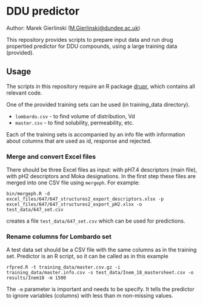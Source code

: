 # DDU predictor

Author: Marek Gierlinski (M.Gierlinski@dundee.ac.uk)

This repository provides scripts to prepare input data and run drug propertied predictor for DDU compounds, using a large training data (provided). 

## Usage

The scripts in this repository require an R package [drupr](https://github.com/bartongroup/drupr/tree/main), which contains all relevant code.

One of the provided training sets can be used (in training_data directory).

 - `lombardo.csv` - to find volume of distribution, Vd
 - `master.csv` - to find solubility, permeability, etc.
 
Each of the training sets is accompanied by an info file with information about columns that are used as id, response and rejected.

### Merge and convert Excel files

There should be three Excel files as input: with pH7.4 descriptors (main file), with pH2 descriptors and Moka designations. In the first step these files are merged into one CSV file using `mergeph`. For example:

```
bin/mergeph.R -d excel_files/647/647_structures2_export_descriptors.xlsx -p excel_files/647/647_structures2_export_pH2.xlsx -o test_data/647_set.csv
```

creates a file `test_data/647_set.csv` which can be used for predictions.

### Rename columns for Lombardo set
 
A test data set should be a CSV file with the same columns as in the training set. Predictor is an R script, so it can be called as in this example
 
 ```
rfpred.R -t training_data/master.csv.gz -i training_data/master.info.csv -s test_data/Inem_18_mastersheet.csv -o results/Inem18 -m 1500
```

The `-m` parameter is important and needs to be specify. It tells the predictor to ignore variables (columns) with less than m non-missing values.
